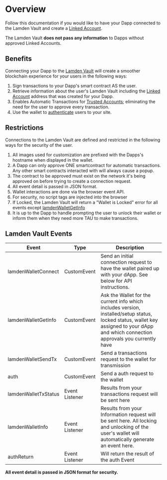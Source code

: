 # Overview

Follow this documentation if you would like to have your Dapp connected to the Lamden Vault and create a [Linked Account](/docs/wallet/accounts_linked_overview). 

The Lamden Vault **does not pass any information** to Dapps without approved Linked Accounts.

## Benefits
Connecting your Dapp to the <u>[Lamden Vault](/docs/wallet/overview)</u> will create a smoother blockchain experience for your users in the following ways:

1. Sign transactions to your Dapp's smart contract AS the user.
2. Retrieve information about the user's Lamden Vault including the [Linked Account](/docs/wallet/accounts_linked_overview) address that was created for your Dapp.
3. Enables Automatic Transactions for <u>[Trusted Accounts](docs/wallet/accounts_linked_create#make-account-trusted)</u>; eliminating the need for the user to approve every transaction.
4. Use the wallet to [authenticate](/docs/develop/wallet_api/auth) users to your site.

## Restrictions
Connections to the Lamden Vault are defined and restricted in the following ways for the security of the user.

1. All images used for customization are prefixed with the Dapps's hostname when displayed in the wallet.
2. A Dapp can only approve ONE smartcontract for automatic transactions. Any other smart contracts interacted with will always cause a popup.
3. The contract to be approved must exist on the network it's being approved on before trying to create a connection request.
4. All event detail is passed in JSON format.
5. Wallet interactions are done via the browser event API.
6. For security, no script tags are injected into the browser
7. If Locked, the Lamden Vault will return a "Wallet is Locked" error for all events except <u>[lamdenWalletGetInfo](/docs/develop/wallet_api/get_wallet_info)</u>
8. It is up to the Dapp to handle prompting the user to unlock their wallet or inform them when they need more TAU to make transactions.


## Lamden Vault Events
| Event  | Type | Description  |
| ------------- |------------| -----|
| lamdenWalletConnect | CustomEvent | Send an initial connection request to have the wallet paired up with your dApp.  See below for API instructions. |
| lamdenWalletGetInfo | CustomEvent | Ask the Wallet for the current info which includes version, installed/setup status, locked status, wallet key assigned to your dApp and which connection approvals you currently have |
| lamdenWalletSendTx | CustomEvent | Send a transactions request to the wallet for transmission |
| auth | CustomEvent | Send a auth request to the wallet |
| lamdenWalletTxStatus | Event Listener | Results from your transactions request will be sent here  |
| lamdenWalletInfo | Event Listener | Results from your Information request will be sent here.  All locking and unlocking of the user's wallet will automatically generate an event here. |
| authReturn | Event Listener | Will return the result of the auth Event |

**All event detail is passed in JSON format for security.**